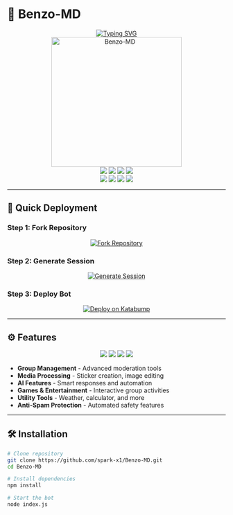 # 🤖 Benzo-MD

<div align="center">

<a href="https://git.io/typing-svg">
  <img src="https://readme-typing-svg.demolab.com?font=Ribeye&size=50&pause=1000&color=33ff00&center=true&width=910&height=100&lines=Benzo-MD;Multi+Device+Whatsapp+Bot;Coded+By+Professor" alt="Typing SVG" />
</a>

<br />

<img src="https://o.uguu.se/KntRsfPu.jpg" alt="Benzo-MD" height="300">

<br />

<img src="https://img.shields.io/badge/Version-2.0.0-blue?style=for-the-badge&logo=github" />
<img src="https://img.shields.io/badge/Baileys-MD-green?style=for-the-badge&logo=whatsapp" />
<img src="https://img.shields.io/badge/Node.js-18%2B-success?style=for-the-badge&logo=nodedotjs" />
<img src="https://img.shields.io/badge/Status-Active-brightgreen?style=for-the-badge" />

<br />

<img src="https://img.shields.io/badge/Developer-Amon-purple?style=flat-square&logo=github" />
<img src="https://img.shields.io/badge/Username-spark--x1-orange?style=flat-square&logo=github" />
<img src="https://img.shields.io/badge/Multi_Device-Enabled-orange?style=flat-square&logo=android" />
<img src="https://img.shields.io/badge/License-MIT-yellow?style=flat-square&logo=opensourceinitiative" />

</div>

---

## 🚀 Quick Deployment

### Step 1: Fork Repository
<div align="center">
  <a href="https://github.com/spark-x1/Benzo-MD/fork">
    <img src="https://img.shields.io/badge/Fork-Repository-blue?style=for-the-badge" alt="Fork Repository"/>
  </a>
</div>

### Step 2: Generate Session
<div align="center">
  <a href="https://spark-pair.onrender.com/pair" target="_blank">
    <img src="https://img.shields.io/badge/Generate-Session_ID-success?style=for-the-badge" alt="Generate Session"/>
  </a>
</div>

### Step 3: Deploy Bot
<div align="center">
  <a href="https://dashboard.katabump.com/auth/login#d6b7d6" target="_blank">
    <img src="https://img.shields.io/badge/Deploy-Katabump-D6B7D6?style=for-the-badge&logo=server&logoColor=black" alt="Deploy on Katabump"/>
  </a>
</div>

---

## ⚙️ Features

<div align="center">
<img src="https://img.shields.io/badge/🤖_AI_Powered-FF6B6B?style=flat-square" />
<img src="https://img.shields.io/badge/🖼️_Media_Processing-4ECDC4?style=flat-square" />
<img src="https://img.shields.io/badge/👥_Group_Management-45B7D1?style=flat-square" />
<img src="https://img.shields.io/badge/⚡_Fast_Response-96CEB4?style=flat-square" />
</div>

- **Group Management** - Advanced moderation tools
- **Media Processing** - Sticker creation, image editing
- **AI Features** - Smart responses and automation
- **Games & Entertainment** - Interactive group activities
- **Utility Tools** - Weather, calculator, and more
- **Anti-Spam Protection** - Automated safety features

---

## 🛠️ Installation

```bash
# Clone repository
git clone https://github.com/spark-x1/Benzo-MD.git
cd Benzo-MD

# Install dependencies
npm install

# Start the bot
node index.js
